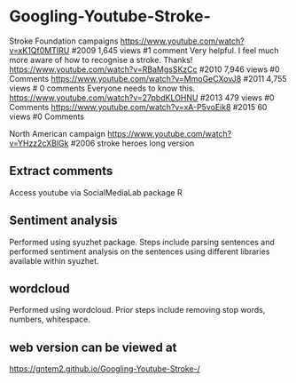 # Googling-Youtube-Stroke-

Stroke Foundation campaigns
https://www.youtube.com/watch?v=xK1Qf0MTIRU #2009 
1,645 views #1 comment
Very helpful.  I feel much more aware of how to recognise a stroke.  Thanks!
https://www.youtube.com/watch?v=RBaMgsSKzCc #2010
7,946 views #0 Comments
https://www.youtube.com/watch?v=MmoGeCXovJ8 #2011
4,755 views # 0 comments
Everyone needs to know this. 
https://www.youtube.com/watch?v=27pbdKLOHNU #2013
479 views #0 Comments
https://www.youtube.com/watch?v=xA-P5voEik8 #2015
60 views #0 Comments

North American campaign
https://www.youtube.com/watch?v=YHzz2cXBlGk #2006 stroke heroes long version

## Extract comments 
Access youtube via SocialMediaLab package R

## Sentiment analysis
Performed using syuzhet package. Steps include parsing sentences and performed sentiment analysis on the sentences using different libraries available within syuzhet.

## wordcloud
Performed using wordcloud. Prior steps include removing stop words, numbers, whitespace.

## web version can be viewed at
https://gntem2.github.io/Googling-Youtube-Stroke-/
